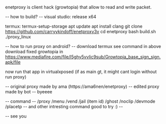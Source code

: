 enetproxy is client hack (growtopia) that allow to read and write packet.

-- how to build? -- visual studio: release x64

termux: termux-setup-storage apt update apt install clang git clone https://github.com/carryykindoff/enetproxy3v cd enetproxy bash build.sh ./proxy_linux

-- how to run proxy on android? -- download termux see command in above download fixed growtopia in https://www.mediafire.com/file/l5ghy5vvlic9sub/Growtopia_base_sign_sign.apk/file

now run that app in virtualxposed (if as main gt, it might cant login without run proxy)

-- original proxy made by ama (https://ama6nen/enetproxy) -- edited proxy made by bot -- byeeee

-- command -- /proxy /menu /vend /jail (item id) /ghost /noclip /devmode /placetp -- and other intresting command good to try :) --

-- see you
